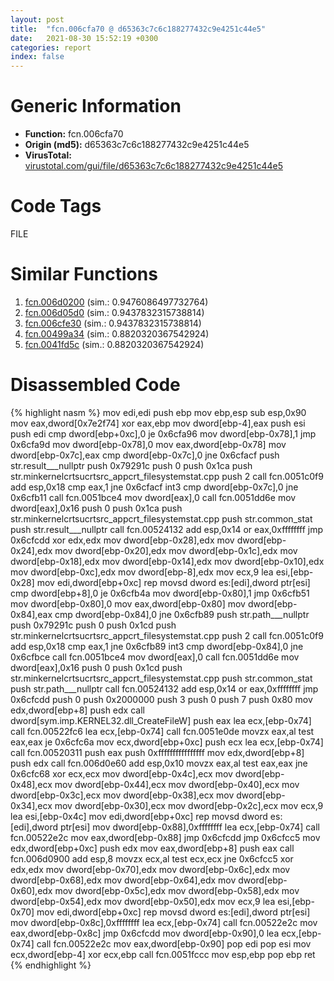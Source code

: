 ```yaml
---
layout: post
title:  "fcn.006cfa70 @ d65363c7c6c188277432c9e4251c44e5"
date:   2021-08-30 15:52:19 +0300
categories: report
index: false
---
```


# Generic Information
- **Function:** fcn.006cfa70
- **Origin (md5):** d65363c7c6c188277432c9e4251c44e5
- **VirusTotal:** [virustotal.com/gui/file/d65363c7c6c188277432c9e4251c44e5][virustotal_ref]

# Code Tags
<span class="tag" id="FILE">FILE</span>


# Similar Functions

1. [fcn.006d0200][similar_1_ref] (sim.: 0.9476086497732764)
2. [fcn.006d05d0][similar_2_ref] (sim.: 0.9437832315738814)
3. [fcn.006cfe30][similar_3_ref] (sim.: 0.9437832315738814)
4. [fcn.00499a34][similar_4_ref] (sim.: 0.8820320367542924)
5. [fcn.0041fd5c][similar_5_ref] (sim.: 0.8820320367542924)


# Disassembled Code

{% highlight nasm %}
mov edi,edi
push ebp
mov ebp,esp
sub esp,0x90
mov eax,dword[0x7e2f74]
xor eax,ebp
mov dword[ebp-4],eax
push esi
push edi
cmp dword[ebp+0xc],0
je 0x6cfa96
mov dword[ebp-0x78],1
jmp 0x6cfa9d
mov dword[ebp-0x78],0
mov eax,dword[ebp-0x78]
mov dword[ebp-0x7c],eax
cmp dword[ebp-0x7c],0
jne 0x6cfacf
push str.result___nullptr
push 0x79291c
push 0
push 0x1ca
push str.minkernelcrtsucrtsrc_appcrt_filesystemstat.cpp
push 2
call fcn.0051c0f9
add esp,0x18
cmp eax,1
jne 0x6cfacf
int3
cmp dword[ebp-0x7c],0
jne 0x6cfb11
call fcn.0051bce4
mov dword[eax],0
call fcn.0051dd6e
mov dword[eax],0x16
push 0
push 0x1ca
push str.minkernelcrtsucrtsrc_appcrt_filesystemstat.cpp
push str.common_stat
push str.result___nullptr
call fcn.00524132
add esp,0x14
or eax,0xffffffff
jmp 0x6cfcdd
xor edx,edx
mov dword[ebp-0x28],edx
mov dword[ebp-0x24],edx
mov dword[ebp-0x20],edx
mov dword[ebp-0x1c],edx
mov dword[ebp-0x18],edx
mov dword[ebp-0x14],edx
mov dword[ebp-0x10],edx
mov dword[ebp-0xc],edx
mov dword[ebp-8],edx
mov ecx,9
lea esi,[ebp-0x28]
mov edi,dword[ebp+0xc]
rep movsd dword es:[edi],dword ptr[esi]
cmp dword[ebp+8],0
je 0x6cfb4a
mov dword[ebp-0x80],1
jmp 0x6cfb51
mov dword[ebp-0x80],0
mov eax,dword[ebp-0x80]
mov dword[ebp-0x84],eax
cmp dword[ebp-0x84],0
jne 0x6cfb89
push str.path___nullptr
push 0x79291c
push 0
push 0x1cd
push str.minkernelcrtsucrtsrc_appcrt_filesystemstat.cpp
push 2
call fcn.0051c0f9
add esp,0x18
cmp eax,1
jne 0x6cfb89
int3
cmp dword[ebp-0x84],0
jne 0x6cfbce
call fcn.0051bce4
mov dword[eax],0
call fcn.0051dd6e
mov dword[eax],0x16
push 0
push 0x1cd
push str.minkernelcrtsucrtsrc_appcrt_filesystemstat.cpp
push str.common_stat
push str.path___nullptr
call fcn.00524132
add esp,0x14
or eax,0xffffffff
jmp 0x6cfcdd
push 0
push 0x2000000
push 3
push 0
push 7
push 0x80
mov edx,dword[ebp+8]
push edx
call dword[sym.imp.KERNEL32.dll_CreateFileW]
push eax
lea ecx,[ebp-0x74]
call fcn.00522fc6
lea ecx,[ebp-0x74]
call fcn.0051e0de
movzx eax,al
test eax,eax
je 0x6cfc6a
mov ecx,dword[ebp+0xc]
push ecx
lea ecx,[ebp-0x74]
call fcn.00520311
push eax
push 0xffffffffffffffff
mov edx,dword[ebp+8]
push edx
call fcn.006d0e60
add esp,0x10
movzx eax,al
test eax,eax
jne 0x6cfc68
xor ecx,ecx
mov dword[ebp-0x4c],ecx
mov dword[ebp-0x48],ecx
mov dword[ebp-0x44],ecx
mov dword[ebp-0x40],ecx
mov dword[ebp-0x3c],ecx
mov dword[ebp-0x38],ecx
mov dword[ebp-0x34],ecx
mov dword[ebp-0x30],ecx
mov dword[ebp-0x2c],ecx
mov ecx,9
lea esi,[ebp-0x4c]
mov edi,dword[ebp+0xc]
rep movsd dword es:[edi],dword ptr[esi]
mov dword[ebp-0x88],0xffffffff
lea ecx,[ebp-0x74]
call fcn.00522e2c
mov eax,dword[ebp-0x88]
jmp 0x6cfcdd
jmp 0x6cfcc5
mov edx,dword[ebp+0xc]
push edx
mov eax,dword[ebp+8]
push eax
call fcn.006d0900
add esp,8
movzx ecx,al
test ecx,ecx
jne 0x6cfcc5
xor edx,edx
mov dword[ebp-0x70],edx
mov dword[ebp-0x6c],edx
mov dword[ebp-0x68],edx
mov dword[ebp-0x64],edx
mov dword[ebp-0x60],edx
mov dword[ebp-0x5c],edx
mov dword[ebp-0x58],edx
mov dword[ebp-0x54],edx
mov dword[ebp-0x50],edx
mov ecx,9
lea esi,[ebp-0x70]
mov edi,dword[ebp+0xc]
rep movsd dword es:[edi],dword ptr[esi]
mov dword[ebp-0x8c],0xffffffff
lea ecx,[ebp-0x74]
call fcn.00522e2c
mov eax,dword[ebp-0x8c]
jmp 0x6cfcdd
mov dword[ebp-0x90],0
lea ecx,[ebp-0x74]
call fcn.00522e2c
mov eax,dword[ebp-0x90]
pop edi
pop esi
mov ecx,dword[ebp-4]
xor ecx,ebp
call fcn.0051fccc
mov esp,ebp
pop ebp
ret
{% endhighlight %}


[similar_1_ref]: /report/fcn.006d0200@d65363c7c6c188277432c9e4251c44e5
[similar_2_ref]: /report/fcn.006d05d0@d65363c7c6c188277432c9e4251c44e5
[similar_3_ref]: /report/fcn.006cfe30@d65363c7c6c188277432c9e4251c44e5
[similar_4_ref]: /report/fcn.00499a34@4fe6510221c33bf023f6abed461fc13f
[similar_5_ref]: /report/fcn.0041fd5c@4145a3cd012c27a513ec76436468549a
[virustotal_ref]: https://www.virustotal.com/gui/file/d65363c7c6c188277432c9e4251c44e5